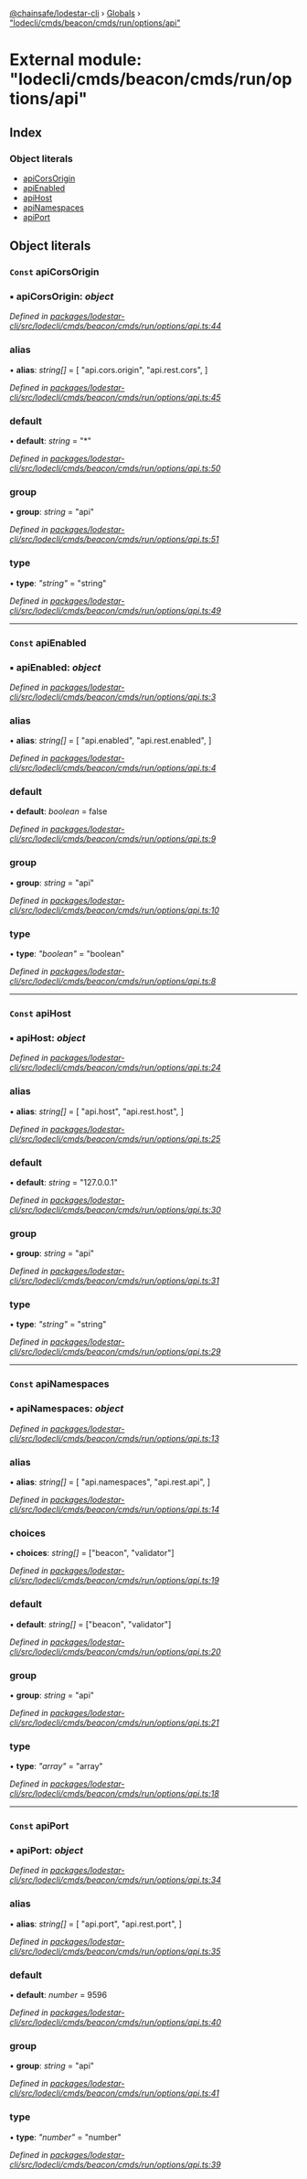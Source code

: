 [@chainsafe/lodestar-cli](../README.md) › [Globals](../globals.md) › ["lodecli/cmds/beacon/cmds/run/options/api"](_lodecli_cmds_beacon_cmds_run_options_api_.md)

# External module: "lodecli/cmds/beacon/cmds/run/options/api"

## Index

### Object literals

* [apiCorsOrigin](_lodecli_cmds_beacon_cmds_run_options_api_.md#const-apicorsorigin)
* [apiEnabled](_lodecli_cmds_beacon_cmds_run_options_api_.md#const-apienabled)
* [apiHost](_lodecli_cmds_beacon_cmds_run_options_api_.md#const-apihost)
* [apiNamespaces](_lodecli_cmds_beacon_cmds_run_options_api_.md#const-apinamespaces)
* [apiPort](_lodecli_cmds_beacon_cmds_run_options_api_.md#const-apiport)

## Object literals

### `Const` apiCorsOrigin

### ▪ **apiCorsOrigin**: *object*

*Defined in [packages/lodestar-cli/src/lodecli/cmds/beacon/cmds/run/options/api.ts:44](https://github.com/ChainSafe/lodestar/blob/663f5df9e/packages/lodestar-cli/src/lodecli/cmds/beacon/cmds/run/options/api.ts#L44)*

###  alias

• **alias**: *string[]* = [
    "api.cors.origin",
    "api.rest.cors",
  ]

*Defined in [packages/lodestar-cli/src/lodecli/cmds/beacon/cmds/run/options/api.ts:45](https://github.com/ChainSafe/lodestar/blob/663f5df9e/packages/lodestar-cli/src/lodecli/cmds/beacon/cmds/run/options/api.ts#L45)*

###  default

• **default**: *string* = "*"

*Defined in [packages/lodestar-cli/src/lodecli/cmds/beacon/cmds/run/options/api.ts:50](https://github.com/ChainSafe/lodestar/blob/663f5df9e/packages/lodestar-cli/src/lodecli/cmds/beacon/cmds/run/options/api.ts#L50)*

###  group

• **group**: *string* = "api"

*Defined in [packages/lodestar-cli/src/lodecli/cmds/beacon/cmds/run/options/api.ts:51](https://github.com/ChainSafe/lodestar/blob/663f5df9e/packages/lodestar-cli/src/lodecli/cmds/beacon/cmds/run/options/api.ts#L51)*

###  type

• **type**: *"string"* = "string"

*Defined in [packages/lodestar-cli/src/lodecli/cmds/beacon/cmds/run/options/api.ts:49](https://github.com/ChainSafe/lodestar/blob/663f5df9e/packages/lodestar-cli/src/lodecli/cmds/beacon/cmds/run/options/api.ts#L49)*

___

### `Const` apiEnabled

### ▪ **apiEnabled**: *object*

*Defined in [packages/lodestar-cli/src/lodecli/cmds/beacon/cmds/run/options/api.ts:3](https://github.com/ChainSafe/lodestar/blob/663f5df9e/packages/lodestar-cli/src/lodecli/cmds/beacon/cmds/run/options/api.ts#L3)*

###  alias

• **alias**: *string[]* = [
    "api.enabled",
    "api.rest.enabled",
  ]

*Defined in [packages/lodestar-cli/src/lodecli/cmds/beacon/cmds/run/options/api.ts:4](https://github.com/ChainSafe/lodestar/blob/663f5df9e/packages/lodestar-cli/src/lodecli/cmds/beacon/cmds/run/options/api.ts#L4)*

###  default

• **default**: *boolean* = false

*Defined in [packages/lodestar-cli/src/lodecli/cmds/beacon/cmds/run/options/api.ts:9](https://github.com/ChainSafe/lodestar/blob/663f5df9e/packages/lodestar-cli/src/lodecli/cmds/beacon/cmds/run/options/api.ts#L9)*

###  group

• **group**: *string* = "api"

*Defined in [packages/lodestar-cli/src/lodecli/cmds/beacon/cmds/run/options/api.ts:10](https://github.com/ChainSafe/lodestar/blob/663f5df9e/packages/lodestar-cli/src/lodecli/cmds/beacon/cmds/run/options/api.ts#L10)*

###  type

• **type**: *"boolean"* = "boolean"

*Defined in [packages/lodestar-cli/src/lodecli/cmds/beacon/cmds/run/options/api.ts:8](https://github.com/ChainSafe/lodestar/blob/663f5df9e/packages/lodestar-cli/src/lodecli/cmds/beacon/cmds/run/options/api.ts#L8)*

___

### `Const` apiHost

### ▪ **apiHost**: *object*

*Defined in [packages/lodestar-cli/src/lodecli/cmds/beacon/cmds/run/options/api.ts:24](https://github.com/ChainSafe/lodestar/blob/663f5df9e/packages/lodestar-cli/src/lodecli/cmds/beacon/cmds/run/options/api.ts#L24)*

###  alias

• **alias**: *string[]* = [
    "api.host",
    "api.rest.host",
  ]

*Defined in [packages/lodestar-cli/src/lodecli/cmds/beacon/cmds/run/options/api.ts:25](https://github.com/ChainSafe/lodestar/blob/663f5df9e/packages/lodestar-cli/src/lodecli/cmds/beacon/cmds/run/options/api.ts#L25)*

###  default

• **default**: *string* = "127.0.0.1"

*Defined in [packages/lodestar-cli/src/lodecli/cmds/beacon/cmds/run/options/api.ts:30](https://github.com/ChainSafe/lodestar/blob/663f5df9e/packages/lodestar-cli/src/lodecli/cmds/beacon/cmds/run/options/api.ts#L30)*

###  group

• **group**: *string* = "api"

*Defined in [packages/lodestar-cli/src/lodecli/cmds/beacon/cmds/run/options/api.ts:31](https://github.com/ChainSafe/lodestar/blob/663f5df9e/packages/lodestar-cli/src/lodecli/cmds/beacon/cmds/run/options/api.ts#L31)*

###  type

• **type**: *"string"* = "string"

*Defined in [packages/lodestar-cli/src/lodecli/cmds/beacon/cmds/run/options/api.ts:29](https://github.com/ChainSafe/lodestar/blob/663f5df9e/packages/lodestar-cli/src/lodecli/cmds/beacon/cmds/run/options/api.ts#L29)*

___

### `Const` apiNamespaces

### ▪ **apiNamespaces**: *object*

*Defined in [packages/lodestar-cli/src/lodecli/cmds/beacon/cmds/run/options/api.ts:13](https://github.com/ChainSafe/lodestar/blob/663f5df9e/packages/lodestar-cli/src/lodecli/cmds/beacon/cmds/run/options/api.ts#L13)*

###  alias

• **alias**: *string[]* = [
    "api.namespaces",
    "api.rest.api",
  ]

*Defined in [packages/lodestar-cli/src/lodecli/cmds/beacon/cmds/run/options/api.ts:14](https://github.com/ChainSafe/lodestar/blob/663f5df9e/packages/lodestar-cli/src/lodecli/cmds/beacon/cmds/run/options/api.ts#L14)*

###  choices

• **choices**: *string[]* = ["beacon", "validator"]

*Defined in [packages/lodestar-cli/src/lodecli/cmds/beacon/cmds/run/options/api.ts:19](https://github.com/ChainSafe/lodestar/blob/663f5df9e/packages/lodestar-cli/src/lodecli/cmds/beacon/cmds/run/options/api.ts#L19)*

###  default

• **default**: *string[]* = ["beacon", "validator"]

*Defined in [packages/lodestar-cli/src/lodecli/cmds/beacon/cmds/run/options/api.ts:20](https://github.com/ChainSafe/lodestar/blob/663f5df9e/packages/lodestar-cli/src/lodecli/cmds/beacon/cmds/run/options/api.ts#L20)*

###  group

• **group**: *string* = "api"

*Defined in [packages/lodestar-cli/src/lodecli/cmds/beacon/cmds/run/options/api.ts:21](https://github.com/ChainSafe/lodestar/blob/663f5df9e/packages/lodestar-cli/src/lodecli/cmds/beacon/cmds/run/options/api.ts#L21)*

###  type

• **type**: *"array"* = "array"

*Defined in [packages/lodestar-cli/src/lodecli/cmds/beacon/cmds/run/options/api.ts:18](https://github.com/ChainSafe/lodestar/blob/663f5df9e/packages/lodestar-cli/src/lodecli/cmds/beacon/cmds/run/options/api.ts#L18)*

___

### `Const` apiPort

### ▪ **apiPort**: *object*

*Defined in [packages/lodestar-cli/src/lodecli/cmds/beacon/cmds/run/options/api.ts:34](https://github.com/ChainSafe/lodestar/blob/663f5df9e/packages/lodestar-cli/src/lodecli/cmds/beacon/cmds/run/options/api.ts#L34)*

###  alias

• **alias**: *string[]* = [
    "api.port",
    "api.rest.port",
  ]

*Defined in [packages/lodestar-cli/src/lodecli/cmds/beacon/cmds/run/options/api.ts:35](https://github.com/ChainSafe/lodestar/blob/663f5df9e/packages/lodestar-cli/src/lodecli/cmds/beacon/cmds/run/options/api.ts#L35)*

###  default

• **default**: *number* = 9596

*Defined in [packages/lodestar-cli/src/lodecli/cmds/beacon/cmds/run/options/api.ts:40](https://github.com/ChainSafe/lodestar/blob/663f5df9e/packages/lodestar-cli/src/lodecli/cmds/beacon/cmds/run/options/api.ts#L40)*

###  group

• **group**: *string* = "api"

*Defined in [packages/lodestar-cli/src/lodecli/cmds/beacon/cmds/run/options/api.ts:41](https://github.com/ChainSafe/lodestar/blob/663f5df9e/packages/lodestar-cli/src/lodecli/cmds/beacon/cmds/run/options/api.ts#L41)*

###  type

• **type**: *"number"* = "number"

*Defined in [packages/lodestar-cli/src/lodecli/cmds/beacon/cmds/run/options/api.ts:39](https://github.com/ChainSafe/lodestar/blob/663f5df9e/packages/lodestar-cli/src/lodecli/cmds/beacon/cmds/run/options/api.ts#L39)*
